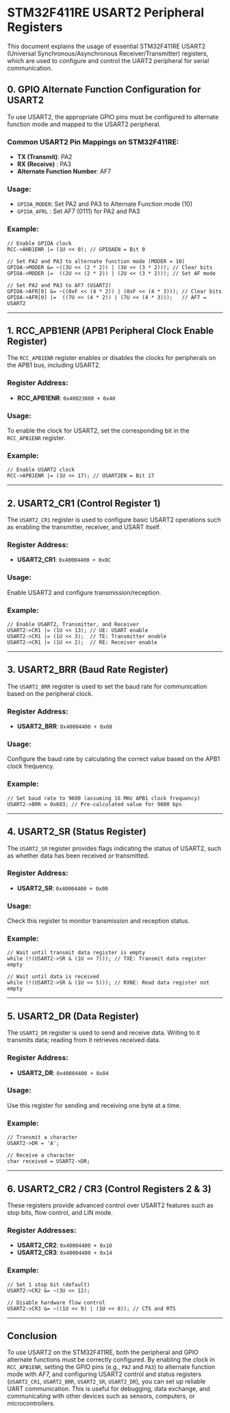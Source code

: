 # STM32F411RE USART2 Peripheral Registers

This document explains the usage of essential STM32F411RE USART2 (Universal Synchronous/Asynchronous Receiver/Transmitter) registers, which are used to configure and control the UART2 peripheral for serial communication.

## 0. GPIO Alternate Function Configuration for USART2
To use USART2, the appropriate GPIO pins must be configured to alternate function mode and mapped to the USART2 peripheral.

### Common USART2 Pin Mappings on STM32F411RE:
- **TX (Transmit)**: PA2
- **RX (Receive)** : PA3
- **Alternate Function Number**: AF7

### Usage:
- `GPIOA_MODER`: Set PA2 and PA3 to Alternate Function mode (10)
- `GPIOA_AFRL` : Set AF7 (0111) for PA2 and PA3

### Example:
```
// Enable GPIOA clock
RCC->AHB1ENR |= (1U << 0); // GPIOAEN = Bit 0

// Set PA2 and PA3 to alternate function mode (MODER = 10)
GPIOA->MODER &= ~((3U << (2 * 2)) | (3U << (3 * 2))); // Clear bits
GPIOA->MODER |=  ((2U << (2 * 2)) | (2U << (3 * 2))); // Set AF mode

// Set PA2 and PA3 to AF7 (USART2)
GPIOA->AFR[0] &= ~((0xF << (4 * 2)) | (0xF << (4 * 3))); // Clear bits
GPIOA->AFR[0] |=  ((7U << (4 * 2)) | (7U << (4 * 3)));   // AF7 = USART2
```

---

## 1. RCC_APB1ENR (APB1 Peripheral Clock Enable Register)

The `RCC_APB1ENR` register enables or disables the clocks for peripherals on the APB1 bus, including USART2.

### Register Address:
- **RCC_APB1ENR**: `0x40023800 + 0x40`

### Usage:
To enable the clock for USART2, set the corresponding bit in the `RCC_APB1ENR` register.

### Example:
```
// Enable USART2 clock
RCC->APB1ENR |= (1U << 17); // USART2EN = Bit 17
```

---

## 2. USART2_CR1 (Control Register 1)

The `USART2_CR1` register is used to configure basic USART2 operations such as enabling the transmitter, receiver, and USART itself.

### Register Address:
- **USART2_CR1**: `0x40004400 + 0x0C`

### Usage:
Enable USART2 and configure transmission/reception.

### Example:
```
// Enable USART2, Transmitter, and Receiver
USART2->CR1 |= (1U << 13); // UE: USART enable
USART2->CR1 |= (1U << 3);  // TE: Transmitter enable
USART2->CR1 |= (1U << 2);  // RE: Receiver enable
```

---

## 3. USART2_BRR (Baud Rate Register)

The `USART2_BRR` register is used to set the baud rate for communication based on the peripheral clock.

### Register Address:
- **USART2_BRR**: `0x40004400 + 0x08`

### Usage:
Configure the baud rate by calculating the correct value based on the APB1 clock frequency.

### Example:
```
// Set baud rate to 9600 (assuming 16 MHz APB1 clock frequency)
USART2->BRR = 0x683; // Pre-calculated value for 9600 bps
```

---

## 4. USART2_SR (Status Register)

The `USART2_SR` register provides flags indicating the status of USART2, such as whether data has been received or transmitted.

### Register Address:
- **USART2_SR**: `0x40004400 + 0x00`

### Usage:
Check this register to monitor transmission and reception status.

### Example:
```
// Wait until transmit data register is empty
while (!(USART2->SR & (1U << 7))); // TXE: Transmit data register empty

// Wait until data is received
while (!(USART2->SR & (1U << 5))); // RXNE: Read data register not empty
```

---

## 5. USART2_DR (Data Register)

The `USART2_DR` register is used to send and receive data. Writing to it transmits data; reading from it retrieves received data.

### Register Address:
- **USART2_DR**: `0x40004400 + 0x04`

### Usage:
Use this register for sending and receiving one byte at a time.

### Example:
```
// Transmit a character
USART2->DR = 'A';

// Receive a character
char received = USART2->DR;
```

---

## 6. USART2_CR2 / CR3 (Control Registers 2 & 3)

These registers provide advanced control over USART2 features such as stop bits, flow control, and LIN mode.

### Register Addresses:
- **USART2_CR2**: `0x40004400 + 0x10`
- **USART2_CR3**: `0x40004400 + 0x14`

### Example:
```
// Set 1 stop bit (default)
USART2->CR2 &= ~(3U << 12);

// Disable hardware flow control
USART2->CR3 &= ~((1U << 9) | (1U << 8)); // CTS and RTS
```

---

## Conclusion

To use USART2 on the STM32F411RE, both the peripheral and GPIO alternate functions must be correctly configured. By enabling the clock in `RCC_APB1ENR`, setting the GPIO pins (e.g., `PA2` and `PA3`) to alternate function mode with AF7, and configuring USART2 control and status registers (`USART2_CR1`, `USART2_BRR`, `USART2_SR`, `USART2_DR`), you can set up reliable UART communication. This is useful for debugging, data exchange, and communicating with other devices such as sensors, computers, or microcontrollers.